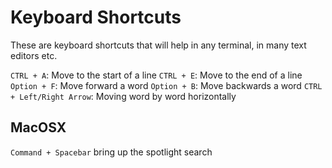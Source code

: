 # Keyboard Shortcuts

These are keyboard shortcuts that will help in any terminal, in many text editors etc.

`CTRL + A`: Move to the start of a line
`CTRL + E`: Move to the end of a line
`Option + F`: Move forward a word
`Option + B`: Move backwards a word
`CTRL + Left/Right Arrow`: Moving word by word horizontally

## MacOSX

`Command + Spacebar` bring up the spotlight search